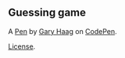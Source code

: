 Guessing game
-------------


A [Pen](http://codepen.io/Haagimus/pen/YGZjQB) by [Gary Haag](http://codepen.io/Haagimus) on [CodePen](http://codepen.io/).

[License](http://codepen.io/Haagimus/pen/YGZjQB/license).